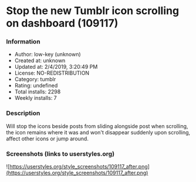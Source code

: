 # Stop the new Tumblr icon scrolling on dashboard (109117)

### Information
- Author: low-key (unknown)
- Created at: unknown
- Updated at: 2/4/2019, 3:20:49 PM
- License: NO-REDISTRIBUTION
- Category: tumblr
- Rating: undefined
- Total installs: 2298
- Weekly installs: 7


### Description
Will stop the icons beside posts from sliding alongside post when scrolling, the icon remains where it was and won't disappear suddenly upon scrolling, affect other icons or jump around.


### Screenshots (links to userstyles.org)
![https://userstyles.org/style_screenshots/109117_after.png](https://userstyles.org/style_screenshots/109117_after.png)


